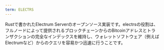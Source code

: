 ```yaml
---
term: ELECTRS
---
```


Rustで書かれたElectrum Serverのオープンソース実装です。electrsの役割は、フルノードによって提供されるブロックチェーンからのBitcoinアドレスとトランザクションの完全なインデックスを維持し、ウォレットソフトウェア（例えばElectrumなど）からのクエリを容易かつ迅速に行うことです。